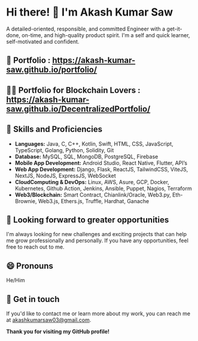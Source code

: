 # Hi there! 👋 I'm Akash Kumar Saw
A detailed-oriented, responsible, and committed Engineer with a get-it-done, on-time, and high-quality product spirit. I'm a self and quick learner, self-motivated and confident.

## 👼 Portfolio : https://akash-kumar-saw.github.io/portfolio/
## 👼👼 Portfolio for Blockchain Lovers : https://akash-kumar-saw.github.io/DecentralizedPortfolio/

## 🔭 Skills and Proficiencies
- **Languages:** Java, C, C++, Kotlin, Swift, HTML, CSS, JavaScript, TypeScript, Golang, Python, Solidity, Git
- **Database:** MySQL, SQL, MongoDB, PostgreSQL, Firebase
- **Mobile App Development:** Android Studio, React Native, Flutter, API’s
- **Web App Development:** Django, Flask, ReactJS, TailwindCSS, ViteJS, NextJS, NodeJS, ExpressJS, WebSocket
- **CloudComputing & DevOps:** Linux, AWS, Asure, GCP, Docker, Kubernetes, Github Action,  Jenkins, Ansible, Puppet, Nagios, Terraform
- **Web3/Blockchain:** Smart Contract, Chianlink/Oracle, Web3.py, Eth-Brownie, Web3.js, Ethers.js, Truffle, Hardhat, Ganache

## 🤔 Looking forward to greater opportunities
I'm always looking for new challenges and exciting projects that can help me grow professionally and personally. If you have any opportunities, feel free to reach out to me.

## 😄 Pronouns
He/Him

## 💬 Get in touch
If you'd like to contact me or learn more about my work, you can reach me at akashkumarsaw03@gmail.com.

**Thank you for visiting my GitHub profile!**
